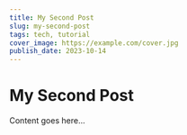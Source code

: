 ```yaml
---
title: My Second Post
slug: my-second-post
tags: tech, tutorial
cover_image: https://example.com/cover.jpg
publish_date: 2023-10-14
---
```


# My Second Post

Content goes here...
